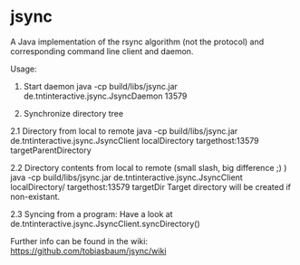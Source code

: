 jsync
=====

A Java implementation of the rsync algorithm (not the protocol) and corresponding command 
line client and daemon.

Usage:

1. Start daemon
java -cp build/libs/jsync.jar de.tntinteractive.jsync.JsyncDaemon 13579

2. Synchronize directory tree

2.1 Directory from local to remote
java -cp build/libs/jsync.jar de.tntinteractive.jsync.JsyncClient localDirectory targethost:13579 targetParentDirectory

2.2 Directory contents from local to remote (small slash, big difference ;) )
java -cp build/libs/jsync.jar de.tntinteractive.jsync.JsyncClient localDirectory/ targethost:13579 targetDir
Target directory will be created if non-existant.

2.3 Syncing from a program:
Have a look at de.tntinteractive.jsync.JsyncClient.syncDirectory()


Further info can be found in the wiki:
https://github.com/tobiasbaum/jsync/wiki

